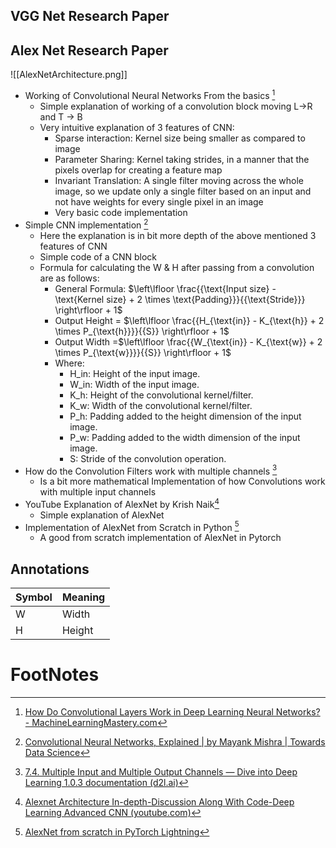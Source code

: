 ##
## VGG Net Research Paper
## Alex Net Research Paper
![[AlexNetArchitecture.png]]
- Working of Convolutional Neural Networks From the basics [^1] 
	- Simple explanation of working of a convolution block moving L->R and T -> B
	- Very intuitive explanation of 3 features of CNN:
		- Sparse interaction: Kernel size being smaller as compared to image
		- Parameter Sharing: Kernel taking strides, in a manner that the pixels overlap for creating a feature map
		- Invariant Translation: A single filter moving across the whole image, so we update only a single filter based on an input and not have weights for every single pixel in an image
		- Very basic code implementation
- Simple CNN implementation [^4]
	- Here the explanation is in bit more depth of the above mentioned 3 features of CNN
	- Simple code of a CNN block 
	- Formula for calculating the W & H after passing from a convolution are as follows:
		- General Formula: $\left\lfloor \frac{{\text{Input size} - \text{Kernel size} + 2 \times \text{Padding}}}{{\text{Stride}}} \right\rfloor + 1$ 
		- Output Height = $\left\lfloor \frac{{H_{\text{in}} - K_{\text{h}} + 2 \times P_{\text{h}}}}{{S}} \right\rfloor + 1$
		- Output Width =$\left\lfloor \frac{{W_{\text{in}} - K_{\text{w}} + 2 \times P_{\text{w}}}}{{S}} \right\rfloor + 1$
		- Where:
			- H_in: Height of the input image.
			- W_in: Width of the input image.
			- K_h: Height of the convolutional kernel/filter.
			- K_w: Width of the convolutional kernel/filter.
			- P_h: Padding added to the height dimension of the input image.
			- P_w: Padding added to the width dimension of the input image.
			- S: Stride of the convolution operation.
- How do the Convolution Filters work with multiple channels [^2] 
	- Is a bit more mathematical Implementation of how Convolutions work with multiple input channels
- YouTube Explanation of AlexNet by Krish Naik[^5]
	- Simple explanation of AlexNet
- Implementation of AlexNet from Scratch in Python [^3]
	- A good from scratch implementation of AlexNet in Pytorch 

## Annotations
| Symbol | Meaning |
| ------ | ------- |
| W      | Width   |
| H      | Height  |

# FootNotes
[^1]: [How Do Convolutional Layers Work in Deep Learning Neural Networks? - MachineLearningMastery.com](https://machinelearningmastery.com/convolutional-layers-for-deep-learning-neural-networks/) 
[^2]: [7.4. Multiple Input and Multiple Output Channels — Dive into Deep Learning 1.0.3 documentation (d2l.ai)](https://d2l.ai/chapter_convolutional-neural-networks/channels.html) 
[^3]: [AlexNet from scratch in PyTorch Lightning](https://lightning.ai/jed/studios/alexnet-from-scratch-in-pytorch-lightning)
[^4]: [Convolutional Neural Networks, Explained | by Mayank Mishra | Towards Data Science](https://towardsdatascience.com/convolutional-neural-networks-explained-9cc5188c4939)
[^5]: [Alexnet Architecture In-depth-Discussion Along With Code-Deep Learning Advanced CNN (youtube.com)](https://www.youtube.com/watch?v=7LQSdPjWjdA&t=178s&ab_channel=KrishNaik)